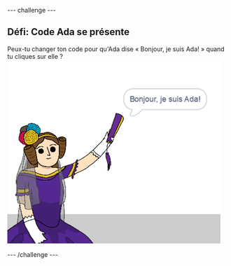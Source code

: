 \--- challenge \---

## Défi: Code Ada se présente

Peux-tu changer ton code pour qu'Ada dise « Bonjour, je suis Ada! » quand tu cliques sur elle ? ![sprite ada disant Bonjour, je suis Ada!](images/poetry-ada-intro.png)

\--- /challenge \---